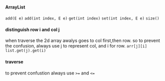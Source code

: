 #### ArrayList

`add(E e)`
`add(int index, E e)`
`get(int index)`
`set(int index, E e)`
`size()`

#### distinguish row i and col j

when traverse the 2d array awalys goes to col first,then row. so to prevent the confusion, always use j to represent col, and i for row.
`arr[j][i]`
`list.get(j).get(i)`

#### traverse

to prevent confustion always use `>=` and `<=`
